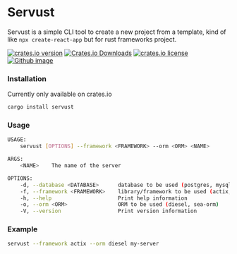 # Servust

Servust is a simple CLI tool to create a new project from a template, kind of like `npx create-react-app` but for rust frameworks project.

[![crates.io version]][crates.io link] [![Crates.io Downloads]][crates.io link] [![crates.io license]][crates.io link] [![Github image]][Github status]


### Installation

Currently only available on crates.io

```bash
cargo install servust
```

### Usage

```bash
USAGE:
    servust [OPTIONS] --framework <FRAMEWORK> --orm <ORM> <NAME>

ARGS:
    <NAME>    The name of the server

OPTIONS:
    -d, --database <DATABASE>      database to be used (postgres, mysql, sqlite) default: postgres
    -f, --framework <FRAMEWORK>    library/framework to be used (actix, warp, axum, tonic)
    -h, --help                     Print help information
    -o, --orm <ORM>                ORM to be used (diesel, sea-orm)
    -V, --version                  Print version information
```


### Example
```bash
servust --framework actix --orm diesel my-server
```






[crates.io link]: https://crates.io/crates/servust
[crates.io version]: https://img.shields.io/crates/v/servust
[Crates.io Downloads]: https://img.shields.io/crates/d/servust
[crates.io license]: https://img.shields.io/crates/l/servust
[Github image]: https://github.com/giripriyadarshan/servust/workflows/ci/badge.svg
[Github status]: https://github.com/giripriyadarshan/servust/actions